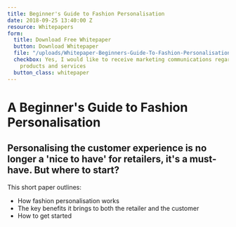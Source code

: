 ```yaml
---
title: Beginner's Guide to Fashion Personalisation
date: 2018-09-25 13:40:00 Z
resource: Whitepapers
form:
  title: Download Free Whitepaper
  button: Download Whitepaper
  file: "/uploads/Whitepaper-Beginners-Guide-To-Fashion-Personalisation.pdf"
  checkbox: Yes, I would like to receive marketing communications regarding Dressipi
    products and services
  button_class: whitepaper
---
```


# A Beginner's Guide to Fashion Personalisation

## Personalising the customer experience is no longer a 'nice to have' for retailers, it's a must-have. But where to start?

This short paper outlines:

* How fashion personalisation works
* The key benefits it brings to both the retailer and the customer
* How to get started